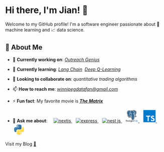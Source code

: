 # Hi there, I'm Jian! 👋

Welcome to my GitHub profile! I'm a software engineer passionate about 🤖 machine learning and  📈 data science.

## 🚀 About Me

- 🔭 **Currently working on**: <a href="https://wp.outreachgenius.ai" target="_blank">*Outreach Genius*</a>

- 🌱 **Currently learning**: <a href="https://www.langchain.com/" target="_blank">*Lang Chain*</a>&nbsp;&nbsp;<a href="https://huggingface.co/learn/deep-rl-course/en/unit3/deep-q-algorithm" target="_blank">*Deep Q-Learning*</a>

- 👯 **Looking to collaborate on**: *quantitative trading algorithms*

- 📫 **How to reach me**: <a href="mailto:winnipegdatafan@gmail.com">*winnipegdatafan@gmail.com*</a>

- ⚡ **Fun fact**: My favorite movie is <a href="https://en.wikipedia.org/wiki/The_Matrix" target="_blank">***The Matrix***</a>

- 💬 **Ask me about**:
&nbsp;&nbsp;&nbsp;
<a href="https://nextjs.org/" target="_blank" rel="noreferrer"> <img src="https://assets.vercel.com/image/upload/front/assets/design/nextjs-white-logo.svg" alt="nextjs" width="40" height="40" /> </a>
&nbsp;&nbsp;
<a href="https://expressjs.com" target="_blank" rel="noreferrer"> <img src="https://expressjs.com/images/brand/logotype-dark.svg" alt="express" width="40" height="40"/> </a>
&nbsp;&nbsp;
<a href="https://nestjs.com/" target="_blank" rel="noreferrer"> <img src="https://avatars.githubusercontent.com/u/28507035?s=48&amp;v=4" alt="nest js" width="40" height="40"> </a>
&nbsp;&nbsp;
<a href="https://www.postgresql.org" target="_blank" rel="noreferrer"> <img src="https://raw.githubusercontent.com/devicons/devicon/master/icons/postgresql/postgresql-original-wordmark.svg" alt="postgresql" width="40" height="40"/> </a>
&nbsp;&nbsp;
</a> <a href="https://www.typescriptlang.org/" target="_blank" rel="noreferrer"> <img src="https://raw.githubusercontent.com/devicons/devicon/master/icons/typescript/typescript-original.svg" alt="typescript" width="40" height="40"/> </a>
&nbsp;&nbsp;
<a href="https://www.python.org" target="_blank" rel="noreferrer"> <img src="https://raw.githubusercontent.com/devicons/devicon/master/icons/python/python-original.svg" alt="python" width="40" height="40"/> </a>

Visit my Blog <a href="https://alancj731.github.io/myblog">📝</a>
